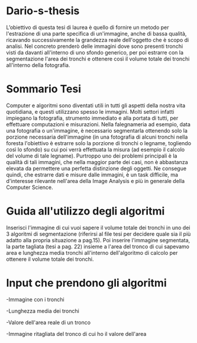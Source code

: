 # Dario-s-thesis
L’obiettivo di questa tesi di laurea è quello di fornire un metodo per l'estrazione di una parte specifica di un'immagine, 
anche di bassa qualità, ricavando successivamente la grandezza reale dell'oggetto che è scopo di analisi.
Nel concreto prenderò delle immagini dove sono presenti tronchi visti da davanti all'interno di uno sfondo generico,
per poi estrarre con la segmentazione l'area dei tronchi e ottenere così il volume totale dei tronchi all'interno della fotografia.


# Sommario Tesi
Computer e algoritmi sono diventati utili in tutti gli aspetti della nostra vita quotidiana, e questi utilizzano spesso le immagini.
Molti settori infatti impiegano la fotografia, strumento immediato e alla portata di tutti, per effettuare computazioni e misurazioni.
Nella falegnameria ad esempio, data una fotografia o un'immagine, è necessario segmentarla ottenendo solo la porzione necessaria dell'immagine 
(in una fotografia di alcuni tronchi nella foresta l'obiettivo è estrarre solo la porzione di tronchi o legname, togliendo così lo sfondo)
su cui poi verrà effettuata la misura (ad esempio il calcolo del volume di tale legname). Purtroppo uno dei problemi principali è la qualità di tali immagini,
che nella maggior parte dei casi, non è abbastanza elevata da permettere una perfetta distinzione degli oggetti. Ne consegue quindi, 
che estrarre dati e misure dalle immagini, è un task difficile, ma d'interesse rilevante nell'area della Image Analysis e più in generale della 
Computer Science.


# Guida all'utilizzo degli algoritmi
Inserisci l'immagine di cui vuoi sapere il volume totale dei tronchi in uno dei 3 algoritmi di segmentazione
(riferirsi al file tesi per decidere quale sia il più adatto alla propria situazione a pag.15).
Poi inserire l'immagine segmentata, la parte tagliata (tesi a pag. 22) insieme a l'area del tronco di cui sapevamo area e lunghezza media tronchi 
all'interno dell'algoritmo di calcolo per ottenere il volume totale dei tronchi.



# Input che prendono gli algoritmi
-Immagine con i tronchi

-Lunghezza media dei tronchi

-Valore dell'area reale di un tronco

-Immagine ritagliata del tronco di cui ho il valore dell'area

